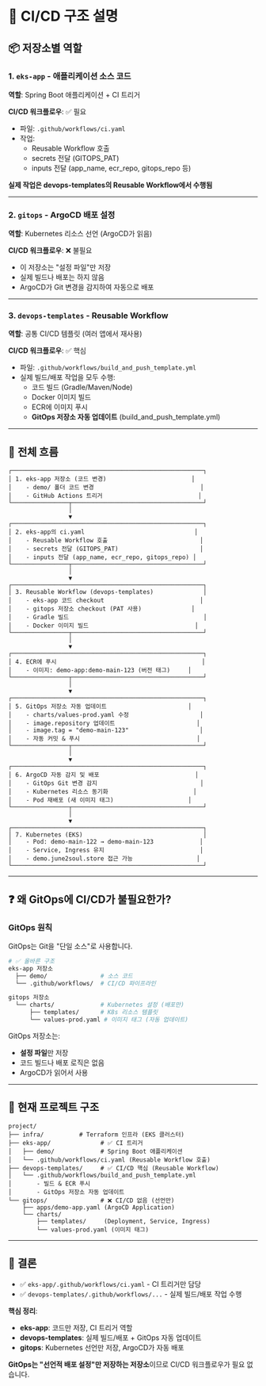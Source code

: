 # 🔄 CI/CD 구조 설명

## 📦 저장소별 역할

### 1. `eks-app` - 애플리케이션 소스 코드

**역할**: Spring Boot 애플리케이션 + CI 트리거

**CI/CD 워크플로우**: ✅ 필요
- 파일: `.github/workflows/ci.yaml`
- 작업:
  - Reusable Workflow 호출
  - secrets 전달 (GITOPS_PAT)
  - inputs 전달 (app_name, ecr_repo, gitops_repo 등)

**실제 작업은 devops-templates의 Reusable Workflow에서 수행됨**

---

### 2. `gitops` - ArgoCD 배포 설정

**역할**: Kubernetes 리소스 선언 (ArgoCD가 읽음)

**CI/CD 워크플로우**: ❌ 불필요
- 이 저장소는 "설정 파일"만 저장
- 실제 빌드나 배포는 하지 않음
- ArgoCD가 Git 변경을 감지하여 자동으로 배포

---

### 3. `devops-templates` - Reusable Workflow

**역할**: 공통 CI/CD 템플릿 (여러 앱에서 재사용)

**CI/CD 워크플로우**: ✅ 핵심
- 파일: `.github/workflows/build_and_push_template.yml`
- 실제 빌드/배포 작업을 모두 수행:
  - 코드 빌드 (Gradle/Maven/Node)
  - Docker 이미지 빌드
  - ECR에 이미지 푸시
  - **GitOps 저장소 자동 업데이트** (build_and_push_template.yml)

---

## 🔄 전체 흐름

```
┌──────────────────────────────────────────────────────┐
│ 1. eks-app 저장소 (코드 변경)                        │
│    - demo/ 폴더 코드 변경                              │
│    - GitHub Actions 트리거                           │
└────────────────┬─────────────────────────────────────┘
                 │
                 ▼
┌──────────────────────────────────────────────────────┐
│ 2. eks-app의 ci.yaml                               │
│    - Reusable Workflow 호출                          │
│    - secrets 전달 (GITOPS_PAT)                       │
│    - inputs 전달 (app_name, ecr_repo, gitops_repo) │
└────────────────┬─────────────────────────────────────┘
                 │
                 ▼
┌──────────────────────────────────────────────────────┐
│ 3. Reusable Workflow (devops-templates)              │
│    - eks-app 코드 checkout                           │
│    - gitops 저장소 checkout (PAT 사용)              │
│    - Gradle 빌드                                      │
│    - Docker 이미지 빌드                              │
└────────────────┬─────────────────────────────────────┘
                 │
                 ▼
┌──────────────────────────────────────────────────────┐
│ 4. ECR에 푸시                                         │
│    - 이미지: demo-app:demo-main-123 (버전 태그)     │
└────────────────┬─────────────────────────────────────┘
                 │
                 ▼
┌──────────────────────────────────────────────────────┐
│ 5. GitOps 저장소 자동 업데이트                       │
│    - charts/values-prod.yaml 수정                    │
│    - image.repository 업데이트                       │
│    - image.tag = "demo-main-123"                    │
│    - 자동 커밋 & 푸시                                 │
└────────────────┬─────────────────────────────────────┘
                 │
                 ▼
┌──────────────────────────────────────────────────────┐
│ 6. ArgoCD 자동 감지 및 배포                           │
│    - GitOps Git 변경 감지                             │
│    - Kubernetes 리소스 동기화                        │
│    - Pod 재배포 (새 이미지 태그)                     │
└────────────────┬─────────────────────────────────────┘
                 │
                 ▼
┌──────────────────────────────────────────────────────┐
│ 7. Kubernetes (EKS)                                  │
│    - Pod: demo-main-122 → demo-main-123             │
│    - Service, Ingress 유지                           │
│    - demo.june2soul.store 접근 가능                  │
└──────────────────────────────────────────────────────┘
```

---

## ❓ 왜 GitOps에 CI/CD가 불필요한가?

### **GitOps 원칙**

GitOps는 Git을 "단일 소스"로 사용합니다.

```bash
# ✅ 올바른 구조
eks-app 저장소
  ├── demo/               # 소스 코드
  └── .github/workflows/  # CI/CD 파이프라인

gitops 저장소
  └── charts/             # Kubernetes 설정 (배포만)
      ├── templates/      # K8s 리소스 템플릿
      └── values-prod.yaml # 이미지 태그 (자동 업데이트)
```

GitOps 저장소는:
- **설정 파일**만 저장
- 코드 빌드나 배포 로직은 없음
- ArgoCD가 읽어서 사용

---

## 📝 현재 프로젝트 구조

```
project/
├── infra/          # Terraform 인프라 (EKS 클러스터)
├── eks-app/              # ✅ CI 트리거
│   ├── demo/             # Spring Boot 애플리케이션
│   └── .github/workflows/ci.yaml (Reusable Workflow 호출)
├── devops-templates/     # ✅ CI/CD 핵심 (Reusable Workflow)
│   └── .github/workflows/build_and_push_template.yml
│       - 빌드 & ECR 푸시
│       - GitOps 저장소 자동 업데이트
└── gitops/               # ❌ CI/CD 없음 (선언만)
    ├── apps/demo-app.yaml (ArgoCD Application)
    └── charts/
        ├── templates/     (Deployment, Service, Ingress)
        └── values-prod.yaml (이미지 태그)
```

---

## 🎯 결론

- ✅ `eks-app/.github/workflows/ci.yaml` - CI 트리거만 담당
- ✅ `devops-templates/.github/workflows/...` - 실제 빌드/배포 작업 수행

**핵심 정리**:
- **eks-app**: 코드만 저장, CI 트리거 역할
- **devops-templates**: 실제 빌드/배포 + GitOps 자동 업데이트
- **gitops**: Kubernetes 선언만 저장, ArgoCD가 자동 배포

**GitOps는 "선언적 배포 설정"만 저장하는 저장소**이므로 CI/CD 워크플로우가 필요 없습니다.

